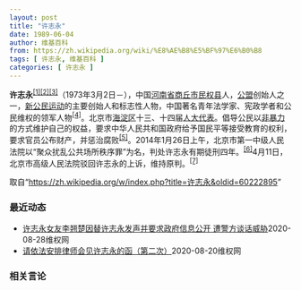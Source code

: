```yaml
---
layout: post
title: "许志永"
date: 1989-06-04
author: 维基百科
from: https://zh.wikipedia.org/wiki/%E8%AE%B8%E5%BF%97%E6%B0%B8
tags: [ 许志永, 维基百科 ]
categories: [ 许志永 ]
---
```

<div class="mw-parser-output">
<p><b>许志永</b><sup id="cite_ref-1" class="reference"><a href="#cite_note-1">[1]</a></sup><sup id="cite_ref-2" class="reference"><a href="#cite_note-2">[2]</a></sup><sup id="cite_ref-3" class="reference"><a href="#cite_note-3">[3]</a></sup>（1973年3月2日<span class="useeditintro" title="Template:BLP editintro">－</span>），中国<a href="/wiki/%E6%B2%B3%E5%8D%97%E7%9C%81" title="河南省">河南省</a><a href="/wiki/%E5%95%86%E4%B8%98%E5%B8%82" title="商丘市">商丘市</a><a href="/wiki/%E6%B0%91%E6%9D%83%E5%8E%BF" title="民权县">民权县</a>人，<a href="/wiki/%E5%85%AC%E7%9B%9F" title="公盟">公盟</a>创始人之一，<a href="/wiki/%E6%96%B0%E5%85%AC%E6%B0%91%E8%BF%90%E5%8A%A8" title="新公民运动">新公民运动</a>的主要创始人和标志性人物，中国著名青年法学家、宪政学者和公民维权的领军人物<sup id="cite_ref-VOA0806_4-0" class="reference"><a href="#cite_note-VOA0806-4">[4]</a></sup>。北京市<a href="/wiki/%E6%B5%B7%E6%B7%80%E5%8C%BA" title="海淀区">海淀区</a>十三、十四届<a href="/wiki/%E4%BA%BA%E5%A4%A7%E4%BB%A3%E8%A1%A8" class="mw-redirect" title="人大代表">人大代表</a>。倡导公民以<a href="/wiki/%E9%9D%9E%E6%9A%B4%E5%8A%9B" title="非暴力">非暴力</a>的方式维护自己的权益，要求中华人民共和国政府给予国民平等接受教育的权利，要求官员公布财产，并惩治腐败<sup id="cite_ref-5" class="reference"><a href="#cite_note-5">[5]</a></sup>。2014年1月26日上午，北京市第一中级人民法院以“聚众扰乱公共场所秩序罪”为名，判处许志永有期徒刑四年。<sup id="cite_ref-bpx_6-0" class="reference"><a href="#cite_note-bpx-6">[6]</a></sup>4月11日，北京市高级人民法院驳回许志永的上诉，维持原判。<sup id="cite_ref-app_7-0" class="reference"><a href="#cite_note-app-7">[7]</a></sup>
</p>
</div><noscript><img src="//zh.wikipedia.org/wiki/Special:CentralAutoLogin/start?type=1x1" alt="" title="" width="1" height="1" style="border: none; position: absolute;"></noscript>
<div class="printfooter">取自“<a dir="ltr" href="https://zh.wikipedia.org/w/index.php?title=许志永&amp;oldid=60222895">https://zh.wikipedia.org/w/index.php?title=许志永&amp;oldid=60222895</a>”</div><div id="recent-news"><h3>最近动态</h3><ul><li><a href="https://nodebe4.github.io/waimei/2020-08-28/%E8%AE%B8%E5%BF%97%E6%B0%B8%E5%A5%B3%E5%8F%8B%E6%9D%8E%E7%BF%98%E6%A5%9A%E5%9B%A0%E6%9B%BF%E8%AE%B8%E5%BF%97%E6%B0%B8%E5%8F%91%E5%A3%B0%E5%B9%B6%E8%A6%81%E6%B1%82%E6%94%BF%E5%BA%9C%E4%BF%A1%E6%81%AF%E5%85%AC%E5%BC%80-%E9%81%AD%E8%AD%A6%E6%96%B9%E8%B0%88%E8%AF%9D%E5%A8%81%E8%83%81" title="许志永女友李翘楚因替许志永发声并要求政府信息公开 遭警方谈话威胁—— （维权网信息中心报道）2020年8月29日，本文获悉：著名人权捍卫者许志永女友李翘楚因替许志永发声并要求政府信息公开，遭警方...">许志永女友李翘楚因替许志永发声并要求政府信息公开 遭警方谈话威胁</a><time>2020-08-28</time><a class="tag">维权网</a></li>
<li><a href="https://nodebe4.github.io/waimei/2020-08-20/%E8%AF%B7%E4%BE%9D%E6%B3%95%E5%AE%89%E6%8E%92%E5%BE%8B%E5%B8%88%E4%BC%9A%E8%A7%81%E8%AE%B8%E5%BF%97%E6%B0%B8%E7%9A%84%E5%87%BD-%E7%AC%AC%E4%BA%8C%E6%AC%A1" title="请依法安排律师会见许志永的函（第二次）—— 山东省临沂市公安局： 《公安机关办理刑事案件程序规定（2012年修订）》第四十九条第五款规定了“危害国家安全案件”律师会见可能“有碍侦查”的四种情形：...">请依法安排律师会见许志永的函（第二次）</a><time>2020-08-20</time><a class="tag">维权网</a></li>
</ul></div><div id="open-opinion"><h3>相关言论</h3><ul></ul></div>